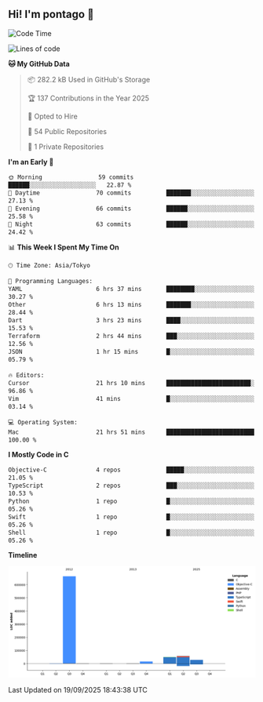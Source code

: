 ## Hi! I'm pontago 👋

<!--START_SECTION:waka-->
![Code Time](http://img.shields.io/badge/Code%20Time-682%20hrs%2042%20mins-blue)

![Lines of code](https://img.shields.io/badge/From%20Hello%20World%20I%27ve%20Written-816.5%20thousand%20lines%20of%20code-blue)

**🐱 My GitHub Data** 

> 📦 282.2 kB Used in GitHub's Storage 
 > 
> 🏆 137 Contributions in the Year 2025
 > 
> 💼 Opted to Hire
 > 
> 📜 54 Public Repositories 
 > 
> 🔑 1 Private Repositories 
 > 
**I'm an Early 🐤** 

```text
🌞 Morning                59 commits          ██████░░░░░░░░░░░░░░░░░░░   22.87 % 
🌆 Daytime                70 commits          ███████░░░░░░░░░░░░░░░░░░   27.13 % 
🌃 Evening                66 commits          ██████░░░░░░░░░░░░░░░░░░░   25.58 % 
🌙 Night                  63 commits          ██████░░░░░░░░░░░░░░░░░░░   24.42 % 
```


📊 **This Week I Spent My Time On** 

```text
🕑︎ Time Zone: Asia/Tokyo

💬 Programming Languages: 
YAML                     6 hrs 37 mins       ████████░░░░░░░░░░░░░░░░░   30.27 % 
Other                    6 hrs 13 mins       ███████░░░░░░░░░░░░░░░░░░   28.44 % 
Dart                     3 hrs 23 mins       ████░░░░░░░░░░░░░░░░░░░░░   15.53 % 
Terraform                2 hrs 44 mins       ███░░░░░░░░░░░░░░░░░░░░░░   12.56 % 
JSON                     1 hr 15 mins        █░░░░░░░░░░░░░░░░░░░░░░░░   05.79 % 

🔥 Editors: 
Cursor                   21 hrs 10 mins      ████████████████████████░   96.86 % 
Vim                      41 mins             █░░░░░░░░░░░░░░░░░░░░░░░░   03.14 % 

💻 Operating System: 
Mac                      21 hrs 51 mins      █████████████████████████   100.00 % 
```

**I Mostly Code in C** 

```text
Objective-C              4 repos             █████░░░░░░░░░░░░░░░░░░░░   21.05 % 
TypeScript               2 repos             ███░░░░░░░░░░░░░░░░░░░░░░   10.53 % 
Python                   1 repo              █░░░░░░░░░░░░░░░░░░░░░░░░   05.26 % 
Swift                    1 repo              █░░░░░░░░░░░░░░░░░░░░░░░░   05.26 % 
Shell                    1 repo              █░░░░░░░░░░░░░░░░░░░░░░░░   05.26 % 
```



**Timeline**

![Lines of Code chart](https://raw.githubusercontent.com/pontago/pontago/main/assets/bar_graph.png)


 Last Updated on 19/09/2025 18:43:38 UTC
<!--END_SECTION:waka-->
